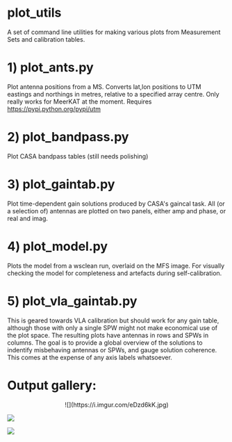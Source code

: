 # plot_utils

A set of command line utilities for making various plots from Measurement Sets and calibration tables.

# 1) plot_ants.py

Plot antenna positions from a MS. Converts lat,lon positions to UTM eastings and northings in metres, relative to a specified array centre. Only really works for MeerKAT at the moment. Requires https://pypi.python.org/pypi/utm

# 2) plot_bandpass.py

Plot CASA bandpass tables (still needs polishing)

# 3) plot_gaintab.py

Plot time-dependent gain solutions produced by CASA's gaincal task. All (or a selection of) antennas are plotted on two panels, either amp and phase, or real and imag.

# 4) plot_model.py

Plots the model from a wsclean run, overlaid on the MFS image. For visually checking the model for completeness and artefacts during self-calibration.

# 5) plot_vla_gaintab.py

This is geared towards VLA calibration but should work for any gain table, although those with only a single SPW might not make economical use of the plot space. The resulting plots have antennas in rows and SPWs in columns. The goal is to provide a global overview of the solutions to indentify misbehaving antennas or SPWs, and gauge solution coherence. This comes at the expense of any axis labels whatsoever. 

# Output gallery:

<p align="center">
![](https://i.imgur.com/eDzd6kK.jpg)

![](https://i.imgur.com/7u8Jox3.jpg)

![](http://i.imgur.com/plF2K6w.jpg)
</p>
